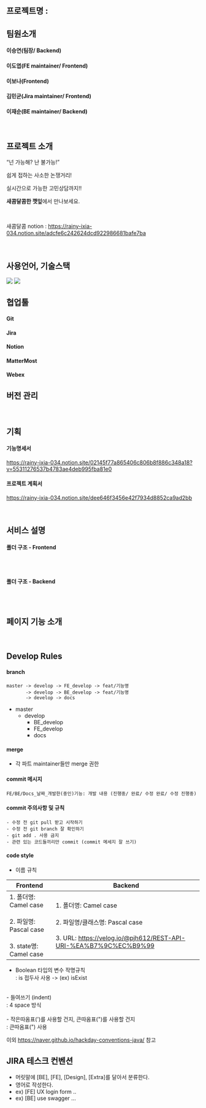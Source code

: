 ## 프로젝트명 : 

## 팀원소개

#### 이승연(팀장/ Backend)

#### 이도엽(FE maintainer/ Frontend)

#### 이보나(Frontend)

#### 김민균(Jira maintainer/ Frontend)

#### 이재순(BE maintainer/ Backend)

<br/>

## 프로젝트 소개 
“넌 가능해? 난 불가능!”

쉽게 접하는 사소한 논쟁거리!

실시간으로 가능한 고민상담까지!!

**새콤달콤한 깻잎**에서 만나보세요.

<br/>

새콤달콤 notion : https://rainy-ixia-034.notion.site/adcfe6c242624dcd922986681bafe7ba


<br/>

## 사용언어, 기술스택 
<img src="https://img.shields.io/badge/Language-JAVA-red"/> 

<img src="https://img.shields.io/badge/Frontend-Vue-brightgreen"/>

<br/>

## 협업툴 

#### Git
#### Jira
#### Notion
#### MatterMost
#### Webex


## 버전 관리


<br/>

## 기획

#### 기능명세서
https://rainy-ixia-034.notion.site/02145f77a865406c806b8f886c348a18?v=55311276537b4783ae4deb995fba81e0

#### 프로젝트 계획서
https://rainy-ixia-034.notion.site/dee646f3456e42f7934d8852ca9ad2bb

<br/>

## 서비스 설명 

#### 폴더 구조 - Frontend
```

```

<br/>

#### 폴더 구조 - Backend
```

```

<br/>


## 페이지 기능 소개 
<br/>

## Develop Rules

#### branch 

```
master -> develop -> FE_develop -> feat/기능명
	   -> develop -> BE_develop -> feat/기능명
	   -> develop -> docs
```

- master
  - develop
    - BE_develop
    - FE_develop
    - docs

#### merge

- 각 파트 maintainer들만 merge 권한

#### commit 메시지 

```
FE/BE/Docs_날짜_개발한(중인)기능: 개발 내용 (진행중/ 완료/ 수정 완료/ 수정 진행중) 
```

#### commit 주의사항 및 규칙
```
- 수정 전 git pull 받고 시작하기 
- 수정 전 git branch 잘 확인하기 
- git add . 사용 금지 
- 관련 있는 코드들끼리만 commit (commit 메세지 잘 쓰기)
```

#### code style
- 이름 규칙 <br/>

| Frontend                                                                       | Backend                                                                                                                        |
|--------------------------------------------------------------------------------|--------------------------------------------------------------------------------------------------------------------------------|
| 1. 폴더명: Camel case <br><br> 2. 파일명: Pascal case <br><br> 3. state명: Camel case | 1. 폴더명: Camel case <br><br> 2. 파일명/클래스명: Pascal case <br><br> 3. URL: https://velog.io/@pjh612/REST-API-URI-%EA%B7%9C%EC%B9%99 | 

- Boolean 타입의 변수 작명규칙 <br/>
  : is 접두사 사용 -> (ex) isExist <br/>
<br/>
- 들여쓰기 (indent) <br/> 
  : 4 space 방식  <br/>
<br/>
- 작은따옴표(')를 사용할 건지, 큰따옴표(")를 사용할 건지 <br/>
  : 큰따옴표(") 사용
<br/>

이외 https://naver.github.io/hackday-conventions-java/ 참고

## JIRA 테스크 컨벤션
- 머릿말에 [BE], [FE], [Design], [Extra]를 달아서 분류한다.
- 영어로 작성한다.
- ex) [FE] UX login form ..
- ex) [BE] use swagger ...

